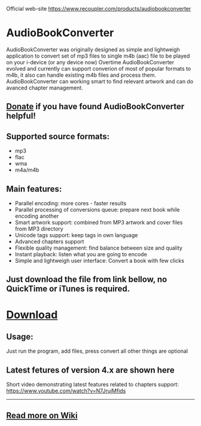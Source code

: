 Official web-site
https://www.recoupler.com/products/audiobookconverter


AudioBookConverter
===============
AudioBookConverter was originally designed as simple and lightweigh application to convert set of mp3 files to single m4b (aac) file to be played on your i-device (or any device now)
Overtime AudioBookConverter evolved and currently can support converion of most of popular formats to m4b, it also can handle existing m4b files and process them. AudioBookConverter can working smart to find relevant artwork and can do avanced chapter management.


<a href="https://paypal.me/pools/c/8l28GKocaS">Donate</a> if you have found AudioBookConverter helpful!
-----


Supported source formats:
-----
* mp3
* flac
* wma
* m4a/m4b

Main features:
-----
* Parallel encoding: more cores - faster results
* Parallel processing of conversions queue: prepare next book while encoding another
* Smart artwork support: combined from MP3 artwork and cover files from MP3 directory
* Unicode tags support: keep tags in own language
* Advanced chapters support
* Flexible quality management: find balance between size and quality
* Instant playback: listen what you are going to encode
* Simple and lightweigh user interface: Convert a book with few clicks

Just download the file from link bellow, no QuickTime or iTunes is required.
----
<a href="https://github.com/yermak/AudioBookConverter/releases/latest">Download</a>
=======

Usage:
-----
Just run the program, add files, press convert all other things are optional


Latest fetures of version 4.x are shown here
-------------
Short video demonstrating latest features related to chapters support: https://www.youtube.com/watch?v=N7JrujMfids 

--------------
<a href="https://github.com/yermak/AudioBookConverter/wiki/Home">Read more on Wiki</a>
--------------

